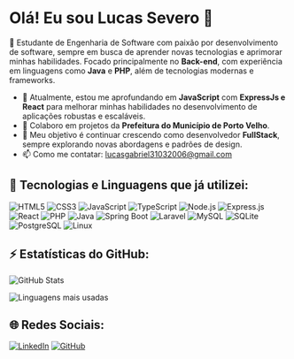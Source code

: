 # Olá! Eu sou Lucas Severo 👋

🚀 Estudante de Engenharia de Software com paixão por desenvolvimento de software, sempre em busca de aprender novas tecnologias e aprimorar minhas habilidades. Focado principalmente no **Back-end**, com experiência em linguagens como **Java** e **PHP**, além de tecnologias modernas e frameworks.

- 🌱 Atualmente, estou me aprofundando em **JavaScript** com **ExpressJs e React** para melhorar minhas habilidades no desenvolvimento de aplicações robustas e escaláveis.
- 👯 Colaboro em projetos da **Prefeitura do Município de Porto Velho**.
- 🎯 Meu objetivo é continuar crescendo como desenvolvedor **FullStack**, sempre explorando novas abordagens e padrões de design.
- 📫 Como me contatar: [lucasgabriel31032006@gmail.com](mailto:lucasgabriel31032006@gmail.com)


## 🚀 Tecnologias e Linguagens que já utilizei:

![HTML5](https://img.shields.io/badge/HTML5-%23E34F26.svg?style=for-the-badge&logo=html5&logoColor=white)
![CSS3](https://img.shields.io/badge/CSS3-%231572B6.svg?style=for-the-badge&logo=css3&logoColor=white)
![JavaScript](https://img.shields.io/badge/JavaScript-%23F7DF1E.svg?style=for-the-badge&logo=javascript&logoColor=black)
![TypeScript](https://img.shields.io/badge/TypeScript-%23007ACC.svg?style=for-the-badge&logo=typescript&logoColor=white)
![Node.js](https://img.shields.io/badge/Node.js-%23339933.svg?style=for-the-badge&logo=node.js&logoColor=white)
![Express.js](https://img.shields.io/badge/Express.js-%23000000.svg?style=for-the-badge&logo=express&logoColor=white)
![React](https://img.shields.io/badge/React-%2361DAFB.svg?style=for-the-badge&logo=react&logoColor=black)
![PHP](https://img.shields.io/badge/PHP-%23777BB4.svg?style=for-the-badge&logo=php&logoColor=white)
![Java](https://img.shields.io/badge/Java-%23ED8B00.svg?style=for-the-badge&logo=java&logoColor=white)
![Spring Boot](https://img.shields.io/badge/Spring%20Boot-%236DB33F.svg?style=for-the-badge&logo=springboot&logoColor=white)
![Laravel](https://img.shields.io/badge/Laravel-%23FF2D20.svg?style=for-the-badge&logo=laravel&logoColor=white)
![MySQL](https://img.shields.io/badge/MySQL-%234479A1.svg?style=for-the-badge&logo=mysql&logoColor=white)
![SQLite](https://img.shields.io/badge/SQLite-%23003B57.svg?style=for-the-badge&logo=sqlite&logoColor=white)
![PostgreSQL](https://img.shields.io/badge/PostgreSQL-%23336791.svg?style=for-the-badge&logo=postgresql&logoColor=white)
![Linux](https://img.shields.io/badge/Linux-%23FCC624.svg?style=for-the-badge&logo=linux&logoColor=black)

## ⚡ Estatísticas do GitHub:

![GitHub Stats](https://github-readme-stats.vercel.app/api?username=Lucassevero06&show_icons=true&theme=tokyonight)

![Linguagens mais usadas](https://github-readme-stats.vercel.app/api/top-langs/?username=Lucassevero06&layout=compact&theme=tokyonight)

## 🌐 Redes Sociais:

[![LinkedIn](https://img.shields.io/badge/LinkedIn-0A66C2?style=for-the-badge&logo=linkedin&logoColor=white)](https://www.linkedin.com/in/lucassevero06/)
[![GitHub](https://img.shields.io/badge/GitHub-181717?style=for-the-badge&logo=github&logoColor=white)](https://github.com/Lucassevero06)
